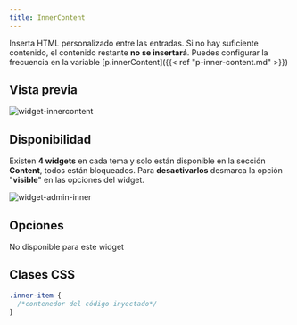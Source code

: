 ```yaml
---
title: InnerContent
---
```


Inserta HTML personalizado entre las entradas. Si no hay suficiente contenido, el contenido restante **no se insertará**. Puedes configurar la frecuencia en la variable [p.innerContent]({{< ref "p-inner-content.md" >}})

## Vista previa

![widget-innercontent](/images/widgets/innercontent.png)

## Disponibilidad

Existen **4 widgets** en cada tema y solo están disponible en la sección **Content**, todos están bloqueados. Para **desactivarlos** desmarca la opción "**visible**" en las opciones del widget.

![widget-admin-inner](/images/widgets/admin-inner.png)

## Opciones

No disponible para este widget

## Clases CSS

```css
.inner-item {
  /*contenedor del código inyectado*/
}
```